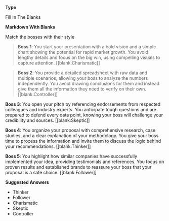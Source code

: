 __Type__

Fill In The Blanks

__Markdown With Blanks__

Match the bosses with their style

> **Boss 1**: You start your presentation with a bold vision and a simple chart showing the potential for rapid market growth. You avoid lengthy details and focus on the big win, using compelling visuals to capture attention. [[blank:Charismatic]]

> **Boss 2**: You provide a detailed spreadsheet with raw data and multiple scenarios, allowing your boss to analyze the numbers independently. You avoid drawing conclusions for them and instead give them all the information they need to verify on their own. [[blank:Controller]]

**Boss 3**: You open your pitch by referencing endorsements from respected colleagues and industry experts. You anticipate tough questions and are prepared to defend every data point, knowing your boss will challenge your credibility and sources. [[blank:Skeptic]]

**Boss 4**: You organize your proposal with comprehensive research, case studies, and a clear explanation of your methodology. You give your boss time to process the information and invite them to discuss the logic behind your recommendations. [[blank:Thinker]]

**Boss 5**: You highlight how similar companies have successfully implemented your idea, providing testimonials and references. You focus on proven results and established brands to reassure your boss that your proposal is a safe choice. [[blank:Follower]]

__Suggested Answers__

- Thinker
- Follower
- Charismatic
- Skeptic
- Controller
